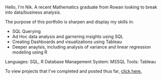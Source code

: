 Hello, I'm Nik. A recent Mathematics graduate from Rowan looking to break into data/business analysis. 

The purpose of this portfolio is sharpen and display my skills in:
* SQL Querying 
* Ad Hoc data analysis and garnering insights using SQL
* Creating Dashboards and visualizations using Tableau
* Deeper anaylsis, including analysis of variance and linear regression modeling using R
  
Languages: SQL, R
Database Management System: MSSQL
Tools: Tableau

To view projects that I've completed and posted thus far, [click here.](https://github.com/NMangi1/NMangi1/blob/2c8115c38dbda05a49121cfb5e12083698bfce5d/Projects.md)


<!---
NMangi1/NMangi1 is a ✨ special ✨ repository because its `README.md` (this file) appears on your GitHub profile.
You can click the Preview link to take a look at your changes.
--->
